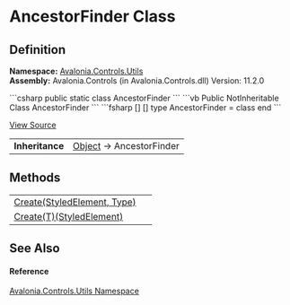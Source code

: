 # AncestorFinder Class




## Definition
**Namespace:** <a href="N_Avalonia_Controls_Utils">Avalonia.Controls.Utils</a>  
**Assembly:** Avalonia.Controls (in Avalonia.Controls.dll) Version: 11.2.0

<Tabs groupId="api-code-preview">
<TabItem value="csharp" label="C#">
```csharp
public static class AncestorFinder
```
</TabItem>
<TabItem value="vb" label="VB">
```vb
Public NotInheritable Class AncestorFinder
```
</TabItem>
<TabItem value="fsharp" label="F#">
```fsharp
[<AbstractClassAttribute>]
[<SealedAttribute>]
type AncestorFinder = class end
```
</TabItem>
</Tabs>



<a href="https://github.com/AvaloniaUI/Avalonia/tree/master/src/Avalonia.Controls/Utils/AncestorFinder.cs" title="View the source code">View Source</a>

<table>
<tr><td><strong>Inheritance</strong></td><td><a href="https://learn.microsoft.com/dotnet/api/system.object" target="_blank" rel="noopener noreferrer">Object</a>  →  AncestorFinder</td></tr>
</table>



## Methods
<table>
<tr>
<td><a href="M_Avalonia_Controls_Utils_AncestorFinder_Create">Create(StyledElement, Type)</a></td>
<td> </td>
</tr>
<tr>
<td><a href="M_Avalonia_Controls_Utils_AncestorFinder_Create__1">Create(T)(StyledElement)</a></td>
<td> </td>
</tr>
</table>

## See Also


#### Reference
<a href="N_Avalonia_Controls_Utils">Avalonia.Controls.Utils Namespace</a>  
